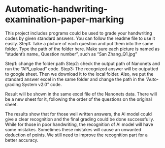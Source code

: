 # Automatic-handwriting-examination-paper-marking
This project includes programs could be used to grade your handwriting codes by given standard answers. You can follow the readme file to use it easily.
Step1: Take a picture of each question and put them into the same folder. Type the path of the folder here. Make sure each picture is named as “student’s name_ Question number”, such as “San Zhang_Q1.jpg”
 
Step1: change the folder path
Step2: check the output path of Nanonets and run the “API_upload” code.
Step3: The recognized answer will be outputted to google sheet. Then we download it to the local folder. Also, we put the standard answer excel in the same folder and change the path in the “Auto-grading System v2.0” code.

Result will be shown in the same excel file of the Nanonets data. There will be a new sheet for it, following the order of the questions on the original sheet.

The results show that for those well written answers, the AI model could give a clear recognition and the final grading could be done successfully. While for those in poor handwriting, the recognition of AI model will have some mistakes. Sometimes these mistakes will cause an unwanted deduction of points. We still need to improve the recognition part for a better accuracy.
